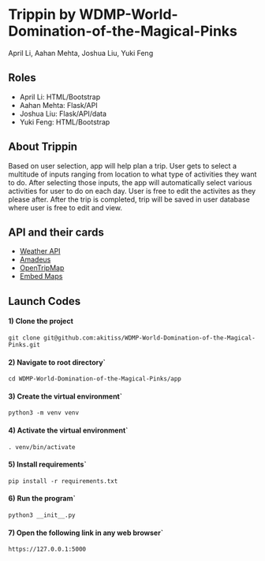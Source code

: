 # Trippin by WDMP-World-Domination-of-the-Magical-Pinks
April Li, Aahan Mehta, Joshua Liu, Yuki Feng

## Roles
- April Li: HTML/Bootstrap
- Aahan Mehta: Flask/API
- Joshua Liu: Flask/API/data
- Yuki Feng: HTML/Bootstrap

## About Trippin
Based on user selection, app will help plan a trip. User gets to select a multitude of inputs ranging from location to what type of activities they want to do. After selecting those inputs, the app will automatically select various activities for user to do on each day. User is free to edit the activites as they please after. After the trip is completed, trip will be saved in user database where user is free to edit and view.  

## API and their cards
- [Weather API](https://github.com/stuy-softdev/notes-and-code/blob/main/api_kb/411_on_weatherbit.md)
- [Amadeus](https://github.com/stuy-softdev/notes-and-code/blob/main/api_kb/411_on_Amadeus.md)
- [OpenTripMap](https://github.com/stuy-softdev/notes-and-code/blob/main/api_kb/411_on_OpenTripMap.md)
- [Embed Maps](https://github.com/stuy-softdev/notes-and-code/blob/main/api_kb/411_on_Maps-Embed.md)

## Launch Codes
#### 1) Clone the project
```
git clone git@github.com:akitiss/WDMP-World-Domination-of-the-Magical-Pinks.git
```

#### 2) Navigate to root directory`
``` 
cd WDMP-World-Domination-of-the-Magical-Pinks/app
```

#### 3) Create the virtual environment`
```
python3 -m venv venv
```

#### 4) Activate the virtual environment`
```
. venv/bin/activate
```

#### 5) Install requirements`
```
pip install -r requirements.txt
```

#### 6) Run the program`

``` 
python3 __init__.py
```

#### 7) Open the following link in any web browser`
```
https://127.0.0.1:5000
```
